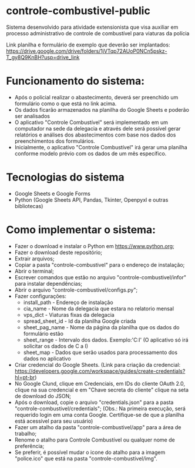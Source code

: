 # controle-combustivel-public
Sistema desenvolvido para atividade extensionista que visa auxiliar em processo administrativo de controle de combustível para viaturas da polícia

Link planilha e formulário de exemplo que deverão ser implantados: https://drive.google.com/drive/folders/1jVTqp72AUoP0NCn5pskz-T_gy8Q9KnBH?usp=drive_link

# Funcionamento do sistema:
- Após o policial realizar o abastecimento, deverá ser preenchido um formulário como o que está no link acima.
- Os dados ficarão armazenados na planilha do Google Sheets e poderão ser analisados
- O aplicativo "Controle Combustível" será implementado em um computador na sede da delegacia e através dele será possível gerar relatórios e análises dos abastecimentos com base nos dados dos preenchimentos dos formulários.
- Inicialmente, o aplicativo "Controle Combustível" irá gerar uma planilha conforme modelo prévio com os dados de um mês específico.

# Tecnologias do sistema
- Google Sheets e Google Forms
- Python (Google Sheets API, Pandas, Tkinter, Openpyxl e outras bibliotecas)

# Como implementar o sistema:
- Fazer o download e instalar o Python em https://www.python.org;
- Fazer o download deste repositório;
- Extrair arquivos;
- Copiar a pasta "controle-combustivel" para o endereço de instalação;
- Abrir o terminal;
- Escrever comandos que estão no arquivo "controle-combustivel/infor" para instalar dependências;
- Abrir o arquivo "controle-combustivel/configs.py";
- Fazer configurações:
  - install_path - Endereço de instalação
  - cia_name - Nome da delegacia que estara no relatorio mensal
  - vps_dict - Viaturas fixas da delegacia
  - spread_sheet_id - Id da planilha Google criada
  - sheet_pag_name - Nome da página da planilha que os dados do formulário estão
  - sheet_range - Intervalo dos dados. Exemplo:'C:I' (O aplicativo só irá solicitar os dados de C a I)
  - sheet_map - Dados que serão usados para processamento dos dados no aplicativo
- Criar credencial do Google Sheets. (Link para criação da credencial: https://developers.google.com/workspace/guides/create-credentials?hl=pt-br)
- No Google Clund, clique em Credenciais, em IDs do cliente OAuth 2.0, clique na sua credencial e em "Chave secreta do cliente" clique na seta de download do JSON;
- Após o download, copie o arquivo "credentials.json" para a pasta "controle-combustivel/credentials"; (Obs.: Na primeira execução, será requerido login em uma conta Google. Certifique-se de que a planilha está acessível para seu usuário)
- Fazer um atalho da pasta "controle-combustivel/app" para a área de trabalho;
- Renome o atalho para Controle Combustível ou qualquer nome de preferência;
- Se preferir, é possível mudar o icone do atalho para a imagem "police.ico" que está na pasta "controle-combustivel/img".
